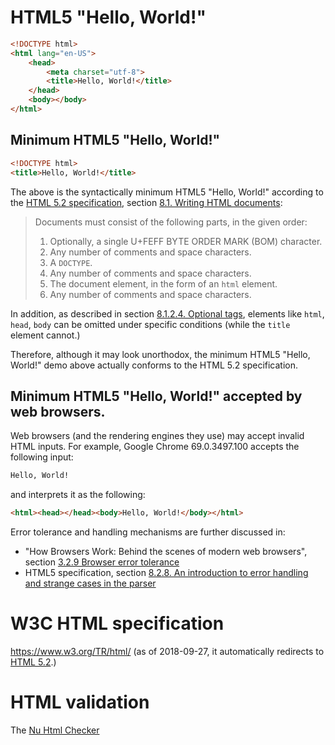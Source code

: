 # HTML5 "Hello, World!"

```HTML
<!DOCTYPE html>
<html lang="en-US">
    <head>
        <meta charset="utf-8">
        <title>Hello, World!</title>
    </head>
    <body></body>
</html>
```


## Minimum HTML5 "Hello, World!"

```HTML
<!DOCTYPE html>
<title>Hello, World!</title>
```

The above is the syntactically minimum HTML5 "Hello, World!" according
to the [HTML 5.2 specification][1], section
[8.1. Writing HTML documents](https://www.w3.org/TR/2017/REC-html52-20171214/syntax.html#writing-html-documents):

> Documents must consist of the following parts, in the given order:
> 1. Optionally, a single U+FEFF BYTE ORDER MARK (BOM) character.
> 2. Any number of comments and space characters.
> 3. A `DOCTYPE`.
> 4. Any number of comments and space characters.
> 5. The document element, in the form of an `html` element.
> 6. Any number of comments and space characters.

In addition, as described in section
[8.1.2.4. Optional tags](https://www.w3.org/TR/2017/REC-html52-20171214/syntax.html#optional-tags),
elements like `html`, `head`, `body` can be omitted under specific
conditions (while the `title` element cannot.)

Therefore, although it may look unorthodox, the minimum HTML5
"Hello, World!" demo above actually conforms to the HTML 5.2
specification.


## Minimum HTML5 "Hello, World!" accepted by web browsers.

Web browsers (and the rendering engines they use) may accept invalid
HTML inputs.  For example, Google Chrome 69.0.3497.100 accepts the
following input:

```HTML
Hello, World!
```

and interprets it as the following:

```HTML
<html><head></head><body>Hello, World!</body></html>
```

Error tolerance and handling mechanisms are further discussed in:

* "How Browsers Work: Behind the scenes of modern web browsers", section
  [3.2.9 Browser error tolerance](https://www.html5rocks.com/en/tutorials/internals/howbrowserswork/#Browsers_error_tolerance)
* HTML5 specification, section
  [8.2.8. An introduction to error handling and strange cases in the parser](https://www.w3.org/TR/2017/REC-html52-20171214/syntax.html#an-introduction-to-error-handling-and-strange-cases-in-the-parser)


# W3C HTML specification

https://www.w3.org/TR/html/ (as of 2018-09-27, it automatically
redirects to [HTML 5.2][1].)


# HTML validation

The [Nu Html Checker](https://validator.github.io/)


[1]: https://www.w3.org/TR/2017/REC-html52-20171214/
